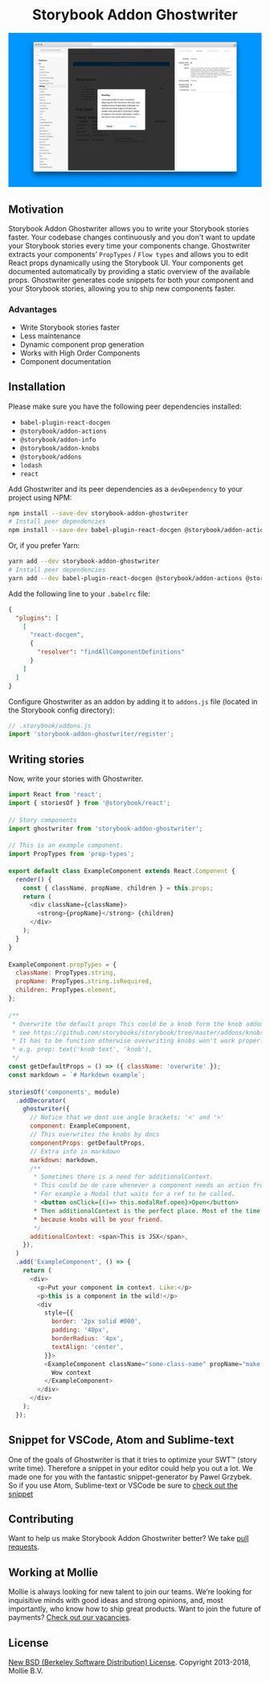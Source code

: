 <h1 align="center">Storybook Addon Ghostwriter</h1>

<img src=".github/art/screenshot.jpg" />

## Motivation

Storybook Addon Ghostwriter allows you to write your Storybook stories faster. Your codebase changes continuously and you don't want to update your Storybook stories every time your components change. Ghostwriter extracts your components’ `PropTypes` / `Flow types` and allows you to edit React props dynamically using the Storybook UI. Your components get documented automatically by providing a static overview of the available props. Ghostwriter generates code snippets for both your component and your Storybook stories, allowing you to ship new components faster.

### Advantages

- Write Storybook stories faster
- Less maintenance
- Dynamic component prop generation
- Works with High Order Components
- Component documentation

## Installation

Please make sure you have the following peer dependencies installed:

- `babel-plugin-react-docgen`
- `@storybook/addon-actions`
- `@storybook/addon-info`
- `@storybook/addon-knobs`
- `@storybook/addons`
- `lodash`
- `react`

Add Ghostwriter and its peer dependencies as a `devDependency` to your project using NPM:

```bash
npm install --save-dev storybook-addon-ghostwriter
# Install peer dependencies
npm install --save-dev babel-plugin-react-docgen @storybook/addon-actions @storybook/addon-info @storybook/addon-info @storybook/addons lodash @storybook/addon-knobs
```

Or, if you prefer Yarn:

```bash
yarn add --dev storybook-addon-ghostwriter
# Install peer dependencies
yarn add --dev babel-plugin-react-docgen @storybook/addon-actions @storybook/addon-info @storybook/addon-info @storybook/addons lodash @storybook/addon-knobs
```

Add the following line to your `.babelrc` file:

```json
{
  "plugins": [
    [
      "react-docgen",
      {
        "resolver": "findAllComponentDefinitions"
      }
    ]
  ]
}
```

Configure Ghostwriter as an addon by adding it to `addons.js` file (located in the Storybook config directory):

```js
// .storybook/addons.js
import 'storybook-addon-ghostwriter/register';
```

## Writing stories

Now, write your stories with Ghostwriter.

```js
import React from 'react';
import { storiesOf } from '@storybook/react';

// Story components
import ghostwriter from 'storybook-addon-ghostwriter';

// This is an example component.
import PropTypes from 'prop-types';

export default class ExampleComponent extends React.Component {
  render() {
    const { className, propName, children } = this.props;
    return (
      <div className={className}>
        <strong>{propName}</strong> {children}
      </div>
    );
  }
}

ExampleComponent.propTypes = {
  className: PropTypes.string,
  propName: PropTypes.string.isRequired,
  children: PropTypes.element,
};

/**
 * Overwrite the default props This could be a knob form the knob addon.
 * see https://github.com/storybooks/storybook/tree/master/addons/knobs
 * It has to be function otherwise overwriting knobs won't work properly
 * e.g. prop: text('knob text', 'knob'),
 */
const getDefaultProps = () => ({ className: 'overwrite' });
const markdown = `# Markdown example`;

storiesOf('components', module)
  .addDecorator(
    ghostwriter({
      // Notice that we dont use angle brackets; '<' and '>'
      component: ExampleComponent,
      // This overwrites the knobs by docs
      componentProps: getDefaultProps,
      // Extra info in markdown
      markdown: markdown,
      /**
       * Sometimes there is a need for additionalContext.
       * This could be de case whenever a component needs an action from outside the prop scope.
       * For example a Modal that waits for a ref to be called.
       * <button onClick={()=> this.modalRef.open}>Open</button>
       * Then additionalContext is the perfect place. Most of the time you won't need it though
       * because knobs will be your friend.
       */
      additionalContext: <span>This is JSX</span>,
    }),
  )
  .add('ExampleComponent', () => {
    return (
      <div>
        <p>Put your component in context. Like:</p>
        <p>this is a component in the wild!</p>
        <div
          style={{
            border: '2px solid #000',
            padding: '40px',
            borderRadius: '4px',
            textAlign: 'center',
          }}>
          <ExampleComponent className="some-class-name" propName="make some context">
            Wow context
          </ExampleComponent>
        </div>
      </div>
    );
  });
```

## Snippet for VSCode, Atom and Sublime-text

One of the goals of Ghostwriter is that it tries to optimize your SWT™️ (story write time). Therefore a snippet in your editor could help you out a lot. We made one for you with the fantastic snippet-generator by Pawel Grzybek. So if you use Atom, Sublime-text or VSCode be sure to [check out the snippet](https://snippet-generator.app/?description=storybook-ghostwriter&tabtrigger=ghostwriter&snippet=import+React+from+%27react%27%3B%0Aimport+%7B+storiesOf+%7D+from+%27%40storybook%2Freact%27%3B%0A%0A%2F%2F+Story+components%0Aimport+ghostwriter+from+%27storybook-addon-ghostwriter%27%3B%0A%0A%2F%2F+import+the+component.%0Aimport+%241+from+%27.%2Findex%27%3B%0A%0A%2F%2F+Overwrite+of+default+props+This+could+be+a+knob+form+the+knob+addon%0Aconst+getDefaultProps+%3D+%28%29+%3D%3E+%28%7B%242%7D%29%3B%0Aconst+markdown+%3D+%60%243%60%3B%0A%0AstoriesOf%28%27components%27%2C+module%29%0A++.addDecorator%28%0A++++ghostwriter%28%7B%0A++++++component%3A+%241%2C%0A++++++componentProps%3A+getDefaultProps%2C%0A++++++markdown%3A+markdown%2C%0A++++++%2F%2F+additionalContext%3A+%3Cspan%3Eadditional+content%3C%2Fspan%3E%2C%0A++++%7D%29%2C%0A++%29%0A++.add%28%27%241%27%2C+%28%29+%3D%3E+%7B%0A++++return+%28%0A++++++%3C%241+%2F%3E%0A++++%29%3B%0A++%7D%29%3B&mode=vscode)

## Contributing

Want to help us make Storybook Addon Ghostwriter better? We take [pull requests](https://github.com/mollie/storybook-addon-ghostwriter/pulls).

## Working at Mollie

Mollie is always looking for new talent to join our teams. We’re looking for inquisitive minds with good ideas and strong opinions, and, most importantly, who know how to ship great products. Want to join the future of payments? [Check out our vacancies](https://jobs.mollie.com).

## License

[New BSD (Berkeley Software Distribution) License](https://opensource.org/licenses/BSD-3-Clause). Copyright 2013-2018, Mollie B.V.
